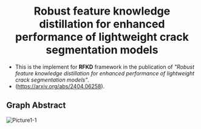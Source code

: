 <h1 align="center" style="border-bottom: none;"> Robust feature knowledge distillation for enhanced performance of lightweight crack segmentation models</h1>
 
- This is the implement for **RFKD** framework in the publication of *"Robust feature knowledge distillation for enhanced performance of lightweight crack segmentation models"*. 
- (https://arxiv.org/abs/2404.06258).


## Graph Abstract
![Picture1-1](https://github.com/ZhaohuiChen-Ziv/RFKD/assets/164841022/2e0aec47-923a-4f52-80ad-5c3b97cfb96c)




